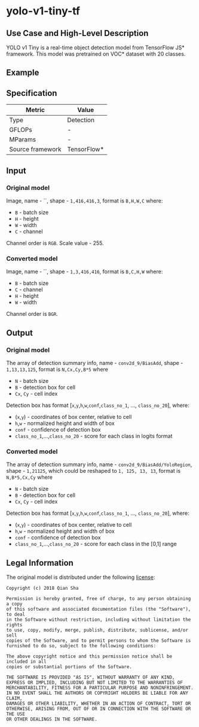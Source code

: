 # yolo-v1-tiny-tf

## Use Case and High-Level Description

YOLO v1 Tiny is a real-time object detection model from TensorFlow JS\* framework. This model was pretrained on VOC\* dataset with 20 classes.

## Example

## Specification

| Metric            | Value         |
|-------------------|---------------|
| Type              | Detection     |
| GFLOPs            | -        |
| MParams           | -        |
| Source framework  | TensorFlow\*  |

## Input

### Original model

Image, name - ``, shape - `1,416,416,3`, format is `B,H,W,C` where:

- `B` - batch size
- `H` - height
- `W` - width
- `C` - channel

Channel order is `RGB`.
Scale value - 255.

### Converted model

Image, name - ``, shape - `1,3,416,416`, format is `B,C,H,W` where:

- `B` - batch size
- `C` - channel
- `H` - height
- `W` - width

Channel order is `BGR`.

## Output

### Original model

The array of detection summary info, name - `conv2d_9/BiasAdd`,  shape - `1,13,13,125`, format is `N,Cx,Cy,B*5` where
- `N` - batch size
- `B` - detection box for cell
- `Cx`, `Cy` - cell index

Detection box has format [`x`,`y`,`h`,`w`,`conf`,`class_no_1`, ..., `class_no_20`], where:
- (`x`,`y`) - coordinates of box center, relative to cell
- `h`,`w` - normalized height and width of box
- `conf` - confidence of detection box
- `class_no_1`,...,`class_no_20` - score for each class in logits format

### Converted model

The array of detection summary info, name - `conv2d_9/BiasAdd/YoloRegion`,  shape - `1,21125`, which could be reshaped to `1, 125, 13, 13`, format is `N,B*5,Cx,Cy` where
- `N` - batch size
- `B` - detection box for cell
- `Cx`, `Cy` - cell index

Detection box has format [`x`,`y`,`h`,`w`,`conf`,`class_no_1`, ..., `class_no_20`], where:
- (`x`,`y`) - coordinates of box center, relative to cell
- `h`,`w` - normalized height and width of box
- `conf` - confidence of detection box
- `class_no_1`,...,`class_no_20` - score for each class in the [0,1] range

## Legal Information

The original model is distributed under the following
[license](https://raw.githubusercontent.com/shaqian/tfjs-yolo/master/LICENSE):

```
Copyright (c) 2018 Qian Sha

Permission is hereby granted, free of charge, to any person obtaining a copy
of this software and associated documentation files (the "Software"), to deal
in the Software without restriction, including without limitation the rights
to use, copy, modify, merge, publish, distribute, sublicense, and/or sell
copies of the Software, and to permit persons to whom the Software is
furnished to do so, subject to the following conditions:

The above copyright notice and this permission notice shall be included in all
copies or substantial portions of the Software.

THE SOFTWARE IS PROVIDED "AS IS", WITHOUT WARRANTY OF ANY KIND,
EXPRESS OR IMPLIED, INCLUDING BUT NOT LIMITED TO THE WARRANTIES OF
MERCHANTABILITY, FITNESS FOR A PARTICULAR PURPOSE AND NONINFRINGEMENT.
IN NO EVENT SHALL THE AUTHORS OR COPYRIGHT HOLDERS BE LIABLE FOR ANY CLAIM,
DAMAGES OR OTHER LIABILITY, WHETHER IN AN ACTION OF CONTRACT, TORT OR
OTHERWISE, ARISING FROM, OUT OF OR IN CONNECTION WITH THE SOFTWARE OR THE USE
OR OTHER DEALINGS IN THE SOFTWARE.
```
